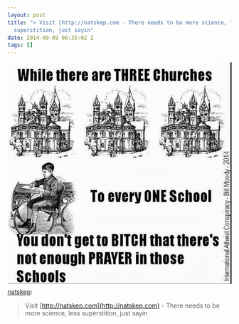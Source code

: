 ```yaml
---
layout: post
title: "> Visit [http://natskep.com - There needs to be more science, less
  superstition, just sayin"
date: 2014-09-09 06:35:02 Z
tags: []
---
```

![](/media/2014/09/97039868319.jpg)
[natskep](http://natskep.tumblr.com/post/97029736985/visit-http-natskep-com-there-needs-to-be-more):

> Visit [http://natskep.com](http://natskep.com) - There needs to be more science, less superstition, just sayin

